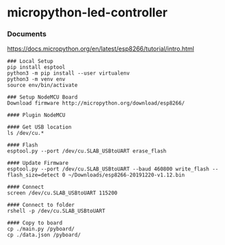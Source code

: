 # micropython-led-controller

### Documents
https://docs.micropython.org/en/latest/esp8266/tutorial/intro.html

    ### Local Setup
    pip install esptool
    python3 -m pip install --user virtualenv
    python3 -m venv env
    source env/bin/activate

    ### Setup NodeMCU Board
    Download firmware http://micropython.org/download/esp8266/

    #### Plugin NodeMCU

    #### Get USB location
    ls /dev/cu.*

    #### Flash
    esptool.py --port /dev/cu.SLAB_USBtoUART erase_flash

    #### Update Firmware
    esptool.py --port /dev/cu.SLAB_USBtoUART --baud 460800 write_flash --flash_size=detect 0 ~/Downloads/esp8266-20191220-v1.12.bin

    #### Connect
    screen /dev/cu.SLAB_USBtoUART 115200

    #### Connect to folder
    rshell -p /dev/cu.SLAB_USBtoUART

    #### Copy to board
    cp ./main.py /pyboard/
    cp ./data.json /pyboard/
